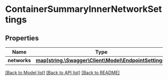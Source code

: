# ContainerSummaryInnerNetworkSettings

## Properties
Name | Type | Description | Notes
------------ | ------------- | ------------- | -------------
**networks** | [**map[string,\Swagger\Client\Model\EndpointSettings]**](EndpointSettings.md) |  | [optional] 

[[Back to Model list]](../README.md#documentation-for-models) [[Back to API list]](../README.md#documentation-for-api-endpoints) [[Back to README]](../README.md)


